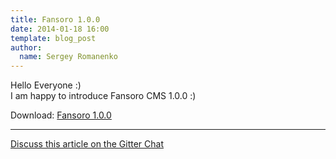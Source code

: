 ```yaml
---
title: Fansoro 1.0.0
date: 2014-01-18 16:00
template: blog_post
author:
  name: Sergey Romanenko
---
```


Hello Everyone :)  
I am happy to introduce Fansoro CMS 1.0.0 :)  

Download: [Fansoro 1.0.0](https://github.com/fansoro/fansoro/archive/v1.0.0.zip)

<hr>  

[<i class="fa fa-comments"></i> Discuss this article on the Gitter Chat](https://gitter.im/fansoro/fansoro)  
